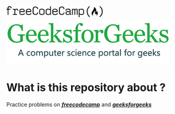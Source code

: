 ## <img align="justify" src="img/FreeCodeCamp_logo.png" alt="fcg" style="width:50%"><img align="justify" src="img/geeksforgeeks.png" alt="gfg">
# What is this repository about ?
Practice problems on [**_freecodecamp_**](https://www.freecodecamp.org/learn/) and [**_geeksforgeeks_**](https://www.geeksforgeeks.org/top-data-science-projects/)
